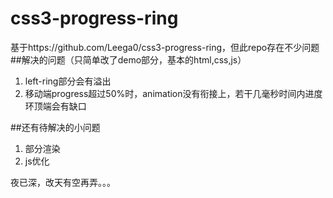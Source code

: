 # css3-progress-ring
基于https://github.com/Leega0/css3-progress-ring，但此repo存在不少问题
##解决的问题（只简单改了demo部分，基本的html,css,js）
<ol>
	<li>left-ring部分会有溢出</li>
	<li>移动端progress超过50%时，animation没有衔接上，若干几毫秒时间内进度环顶端会有缺口</li>
</ol>
##还有待解决的小问题
<ol>
	<li>部分渲染</li>
	<li>js优化</li>
</ol>
夜已深，改天有空再弄。。。